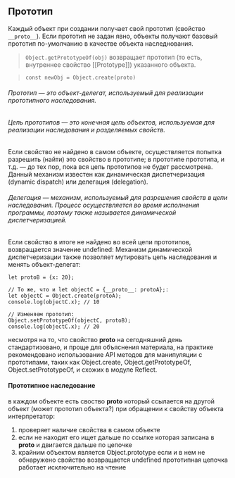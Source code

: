 
## Прототип
Каждый объект при создании получает свой прототип (свойство `__proto__`). Если прототип не задан явно, объекты получают базовый прототип по-умолчанию в качестве объекта наследнования.
> `Object.getPrototypeOf(obj)` возвращает прототип (то есть, внутреннее свойство [[Prototype]]) указанного объекта.

>`const newObj = Object.create(proto)`

###### Прототип — это объект-делегат, используемый для реализации прототипного наследования.

###### Цепь прототипов — это конечная цепь объектов, используемая для реализации наследования и разделяемых свойств.
Если свойство не найдено в самом объекте, осуществляется попытка разрешить (найти) это свойство в прототипе; в прототипе прототипа, и т.д. — до тех пор, пока вся цепь прототипов не будет рассмотрена. Данный механизм известен как динамическая диспетчеризация (dynamic dispatch) или делегация (delegation).
###### Делегация — механизм, используемый для разрешения свойств в цепи наследования. Процесс осуществляется во время исполнения программы, поэтому также называется динамической диспетчеризацией.
Eсли свойство в итоге не найдено во всей цепи прототипов, возвращается значение undefined:
Механизм динамической диспетчеризации также позволяет мутировать цепь наследования и менять объект-делегат:

```let protoA = {x: 10};
let protoB = {x: 20};
 
// То же, что и let objectC = {__proto__: protoA};:
let objectC = Object.create(protoA);
console.log(objectC.x); // 10
 
// Изменяем прототип:
Object.setPrototypeOf(objectC, protoB);
console.log(objectC.x); // 20
```
несмотря на то, что свойство __proto__ на сегодняшний день стандартизовано, и проще для объяснения материала, на практике рекомендовано использование API методов для манипуляции с прототипами, таких как Object.create, Object.getPrototypeOf, Object.setPrototypeOf, и схожих в модуле Reflect.

#### Прототипное наследование

в каждом объекте есть своство __proto__ который ссылается на другой объект (может прототип объекта?)
при обращении к свойству объекта интерпретатор:
1. проверяет наличие свойства в самом объекте  
2. если не находит его ищет дальше по ссылке которая записана в __proto__ и двигается дальше по цепочке
3. крайним объектом является Object.prototype если и в нем не обнаружено свойство возвращается undefined 
прототипная цепочка работает исключительно на чтение

